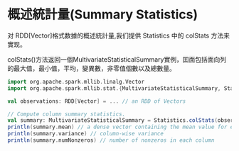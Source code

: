 # 概述統計量(Summary Statistics)
对 RDD[Vector]格式数據的概述統計量,我们提供 Statistics 中的 colStats 方法来實现。

colStats()方法返回一個MultivariateStatisticalSummary實例，囯面包括面向列的最大值，最小值，平均，變異數，非零值個數以及總數量。
```scala
import org.apache.spark.mllib.linalg.Vector
import org.apache.spark.mllib.stat.{MultivariateStatisticalSummary, Statistics}

val observations: RDD[Vector] = ... // an RDD of Vectors

// Compute column summary statistics.
val summary: MultivariateStatisticalSummary = Statistics.colStats(observations)
println(summary.mean) // a dense vector containing the mean value for each column
println(summary.variance) // column-wise variance
println(summary.numNonzeros) // number of nonzeros in each column
```
